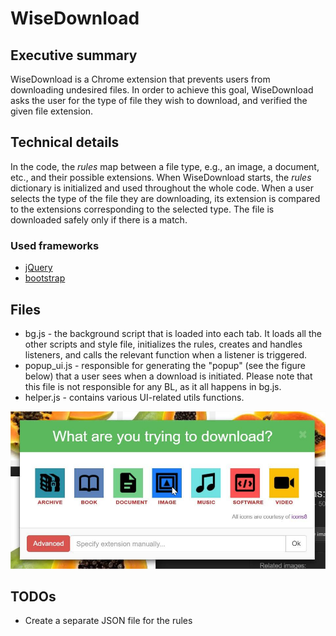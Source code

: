 # WiseDownload

## Executive summary
WiseDownload is a Chrome extension that prevents users from downloading undesired files. In order to achieve this goal, WiseDownload asks the user for the type of file they wish to download, and verified the given file extension.

## Technical details
In the code, the *rules* map between a file type, e.g., an image, a document, etc., and their possible extensions. When WiseDownload starts, the *rules* dictionary is initialized and used throughout the whole code.
When a user selects the type of the file they are downloading, its extension is compared to the extensions corresponding to the selected type. The file is downloaded safely only if there is a match.

### Used frameworks
 * [jQuery](https://jquery.com/)
 * [bootstrap](http://getbootstrap.com/)

## Files
 * bg.js - the background script that is loaded into each tab. It loads all the other scripts and style file, initializes the rules, creates and handles listeners, and calls the relevant function when a listener is triggered.
 * popup_ui.js - responsible for generating the "popup" (see the figure below) that a user sees when a download is initiated. Please note that this file is not responsible for any BL, as it all happens in bg.js. 
 * helper.js - contains various UI-related utils functions.

![The user is queried regarding the type of the file he/she is downloading](/demo_img.jpg?raw=true "The user is queried regarding the type of the file he/she is downloading")

## TODOs
 * Create a separate JSON file for the rules
